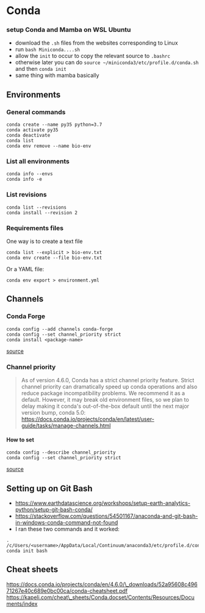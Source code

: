 # Conda

### setup Conda and Mamba on WSL Ubuntu

* download the `.sh` files from the websites corresponding to Linux
* run `bash Miniconda....sh`
* allow the `init` to occur to copy the relevant source to `.bashrc`
* otherwise later you can do `source ~/miniconda3/etc/profile.d/conda.sh` and then `conda init`
* same thing with mamba basically


## Environments

### General commands

    conda create --name py35 python=3.7
    conda activate py35
    conda deactivate
    conda list
    conda env remove --name bio-env

### List all environments

    conda info --envs
    conda info -e

### List revisions

    conda list --revisions
    conda install --revision 2

### Requirements files

One way is to create a text file

    conda list --explicit > bio-env.txt
    conda env create --file bio-env.txt 

Or a YAML file:

    conda env export > environment.yml

## Channels

### Conda Forge

    conda config --add channels conda-forge 
    conda config --set channel_priority strict 
    conda install <package-name>

[source](https://conda-forge.org/#about)

### Channel priority

> As of version 4.6.0, Conda has a strict channel priority feature. Strict channel priority can dramatically speed up conda operations and also reduce package incompatibility problems. We recommend it as a default. However, it may break old environment files, so we plan to delay making it conda's out-of-the-box default until the next major version bump, conda 5.0: https://docs.conda.io/projects/conda/en/latest/user-guide/tasks/manage-channels.html

#### How to set

    conda config --describe channel_priority
    conda config --set channel_priority strict

[source](https://conda-forge.org/docs/user/tipsandtricks.html)

## Setting up on Git Bash

-   https://www.earthdatascience.org/workshops/setup-earth-analytics-python/setup-git-bash-conda/
-   https://stackoverflow.com/questions/54501167/anaconda-and-git-bash-in-windows-conda-command-not-found
-   I ran these two commands and it worked:

```
. /c/Users/<username>/AppData/Local/Continuum/anaconda3/etc/profile.d/conda.sh
conda init bash
```
## Cheat sheets

https://docs.conda.io/projects/conda/en/4.6.0/\_downloads/52a95608c49671267e40c689e0bc00ca/conda-cheatsheet.pdf
https://kapeli.com/cheat\_sheets/Conda.docset/Contents/Resources/Documents/index


